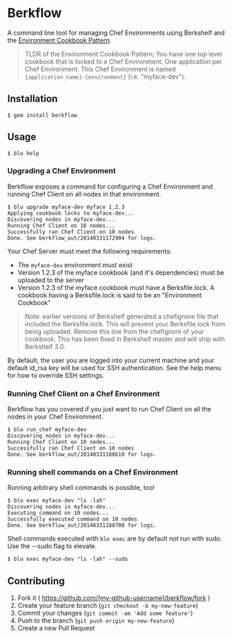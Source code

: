 # Berkflow

A command line tool for managing Chef Environments using Berkshelf and the [Environment Cookbook Pattern](http://vialstudios.logdown.com/posts/166848-the-environment-cookbook-pattern).

> TLDR of the Environment Cookbook Pattern; You have one top level cookbook that is locked to a Chef Environment. One application per Chef Environment. This Chef Environment is named `{application_name}-{environment}` (i.e. "myface-dev").

## Installation

    $ gem install berkflow

## Usage

    $ blo help

### Upgrading a Chef Environment

Berkflow exposes a command for configuring a Chef Environment and running Chef Client on all nodes in that environment.

    $ blo upgrade myface-dev myface 1.2.3
    Applying cookbook locks to myface-dev...
    Discovering nodes in myface-dev...
    Running Chef Client on 10 nodes...
    Successfully ran Chef Client on 10 nodes
    Done. See berkflow_out/20140331172904 for logs.

Your Chef Server must meet the following requirements:

  * The `myface-dev` environment must exist
  * Version 1.2.3 of the myface cookbook (and it's dependencies) must be uploaded to the server
  * Version 1.2.3 of the myface cookbook must have a Berksfile.lock. A cookbook having a Berksfile.lock is said to be an "Environment Cookbook"

> Note: earlier versions of Berkshelf generated a chefignore file that included the Berksfile.lock. This will prevent your Berksfile.lock from being uploaded. Remove this line from the chefignore of your cookbook. This has been fixed in Berkshelf master and will ship with Berkshelf 3.0.

By default, the user you are logged into your current machine and your default id_rsa key will be used for SSH authentication. See the help menu for how to override SSH settings.

### Running Chef Client on a Chef Environment

Berkflow has you covered if you just want to run Chef Client on all the nodes in your Chef Environment.

    $ blo run_chef myface-dev
    Discovering nodes in myface-dev...
    Running Chef Client on 10 nodes...
    Successfully ran Chef Client on 10 nodes
    Done. See berkflow_out/20140331180610 for logs.

### Running shell commands on a Chef Environment

Running arbitrary shell commands is possible, too!

    $ blo exec myface-dev "ls -lah"
    Discovering nodes in myface-dev...
    Executing command on 10 nodes...
    Successfully executed command on 10 nodes
    Done. See berkflow_out/20140331180708 for logs.

Shell commands executed with `blo exec` are by default not run with sudo. Use the --sudo flag to elevate.

    $ blo exec myface-dev "ls -lah" --sudo

## Contributing

1. Fork it ( https://github.com/[my-github-username]/berkflow/fork )
2. Create your feature branch (`git checkout -b my-new-feature`)
3. Commit your changes (`git commit -am 'Add some feature'`)
4. Push to the branch (`git push origin my-new-feature`)
5. Create a new Pull Request
